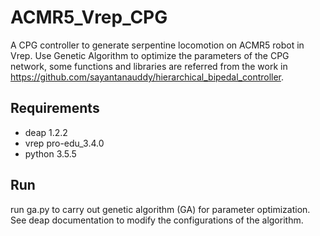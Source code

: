 # ACMR5_Vrep_CPG
A CPG controller to generate serpentine locomotion on ACMR5 robot in Vrep.
Use Genetic Algorithm to optimize the parameters of the CPG network, some functions and libraries are referred from the work in https://github.com/sayantanauddy/hierarchical_bipedal_controller. 

## Requirements
- deap 1.2.2 
- vrep pro-edu_3.4.0
- python 3.5.5

## Run
run ga.py to carry out genetic algorithm (GA) for parameter optimization. See deap documentation to modify the configurations of the algorithm. 

